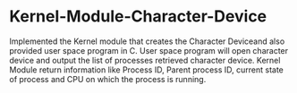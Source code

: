 # Kernel-Module-Character-Device
Implemented the Kernel module that creates the Character Deviceand also provided user space program in C.
User space program will open character device and output the list of processes retrieved character device.
Kernel Module return information like Process ID, Parent process ID, current state of process and CPU on which the process is running.
